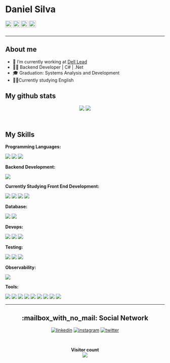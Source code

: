 # Daniel Silva

<a href="https://twitter.com/danielsilvatsi">
  <img align="left" alt="SilvaTs's Twitter" width="22px" src="https://cdn.jsdelivr.net/npm/simple-icons@v3/icons/twitter.svg" />
</a>
<a href="https://linkedin.com/in/daniel-silva-tsi">
  <img align="left" alt="SilvaTs's Linkdein" width="22px" src="https://cdn.jsdelivr.net/npm/simple-icons@v3/icons/linkedin.svg" />
</a>
<a href="https://github.com/SilvaTs">
  <img align="left" alt="SilvaTs's Github" width="22px" src="https://cdn.jsdelivr.net/npm/simple-icons@v3/icons/github.svg" />
</a>
<a href="https://www.instagram.com/danielsilvatsi/">
  <img align="left" alt="SilvaTs's Github" width="22px" src="https://cdn.jsdelivr.net/npm/simple-icons@v3/icons/instagram.svg" />
</a>

<br/>
<br/>

--------------------------
## About me

- 🔭 I’m currently working at [Dell Lead](https://leadfortaleza.com.br/portal)
- 👨‍💻 Backend Developer | C# | .Net 
- 🎓 Graduation: Systems Analysis and Development
- 🧑‍🎓Currently studying English

## My github stats

<div display="inline-block" align="center">

![](https://silva-ts-silvats.vercel.app/api?username=SilvaTs&show_icons=true&count_private=true&theme=chartreuse-dark)
![](https://silva-ts-silvats.vercel.app/api/top-langs/?username=SilvaTs&theme=chartreuse-dark&custom_title=Linguagens%20mais%20usadas&layout=default)
</div>

<div style="display: inline_block"><br>

## My Skills

**Programming Languages:**

  ![](https://img.shields.io/badge/JavaScript-F7DF1E.svg?&style=for-the-badge&logo=JavaScript&logoColor=black)
  ![](https://img.shields.io/badge/C%23-239120?style=for-the-badge&logo=c-sharp&logoColor=white")
 ![](https://img.shields.io/badge/TypeScript-007ACC?style=for-the-badge&logo=typescript&logoColor=white")

**Backend Development:**
 
 ![](https://img.shields.io/badge/.NET-5C2D91?style=for-the-badge&logo=.net&logoColor=white")

**Currently Studying Front End Development:**

  ![](https://img.shields.io/badge/HTML5-E34F26.svg?&style=for-the-badge&logo=HTML5&logoColor=white)
  ![](https://img.shields.io/badge/CSS3-1572B6.svg?&style=for-the-badge&logo=CSS3&logoColor=white)
   ![](https://img.shields.io/badge/Angular-DD0031?style=for-the-badge&logo=Angular)
  ![](https://img.shields.io/badge/Bootstrap-7952B3.svg?&style=for-the-badge&logo=bootstrap&logoColor=white)

   **Database:**
  
  ![](https://img.shields.io/badge/mysql-4479A1.svg?&style=for-the-badge&logo=mysql&logoColor=white)
   ![](https://img.shields.io/badge/sql-server-CC2927?&style=for-the-badge&logo=sql-server&logoColor=white)

**Devops:**

![](https://img.shields.io/badge/Kubernetes-326CE5?style=for-the-badge&logo=Kubernetes&logoColor=white)
![](https://img.shields.io/badge/docker-2496ED.svg?&style=for-the-badge&logo=docker&logoColor=white)
![](https://img.shields.io/badge/AzureDevops-0078D7?&style=for-the-badge&logo=AzureDevops&logoColor=white)

**Testing:**

![](https://img.shields.io/badge/Jasmine-8A4182?&style=for-the-badge&logo=Jasmine&logoColor=white)
![](https://img.shields.io/badge/xunit-5C2D91.svg?&style=for-the-badge&logo=unit&logoColor=white)
![](https://img.shields.io/badge/karma-4EAA25.svg?&style=for-the-badge&logo=karmalogo&logoColor=white)

**Observability:**

 ![](https://img.shields.io/badge/New-Relic-008C99?style=for-the-badge&logo=new-relic&logoColor=white)

**Tools:**

  ![](https://img.shields.io/badge/-Visual%20Studio%20Code-007ACC?style=for-the-badge&logo=visual-studio-code&logoColor=white)
  ![](https://img.shields.io/badge/git-F05032.svg?&style=for-the-badge&logo=git&logoColor=white)
  ![](https://img.shields.io/badge/Bitbucket-0052CC?style=for-the-badge&logo=Bitbucket&logoColor=white)
  ![](https://img.shields.io/badge/Microsoft-Teams-6264A7?&style=for-the-badge&logo=MicrosofTteams&logoColor=white)
  ![](https://img.shields.io/badge/Visual-Studio-5C2D91?&style=for-the-badge&logo=VisualStudio&logoColor=white)
  ![](https://img.shields.io/badge/Discord-5865f2.svg?&style=for-the-badge&logo=Discord&logoColor=white)
  ![](https://img.shields.io/badge/Zoom-2D8CFF.svg?&style=for-the-badge&logo=Zoom&logoColor=white)
  ![](https://img.shields.io/badge/azuredata-studio-2D8CFF?style=for-the-badge&logo=azuredatastudio&logoColor=white)
   ![](https://img.shields.io/badge/sqlservermanagement-studio-2D8CFF?&style=for-the-badge&logo=managementstudio&logoColor=white)

***

<div align="center"> 
  <h2>:mailbox_with_no_mail: Social Network</h2>
 
[![linkedin](https://img.shields.io/badge/-LinkedIn-blue?style=for-the-badge&logo=Linkedin)](https://www.linkedin.com/in/daniel-silva-tsi/)
[![instagram](https://img.shields.io/badge/-Instagram-E4405F?style=for-the-badge&logo=instagram&logoColor=white)](https://www.instagram.com/danielsilvatsi/)
[![twitter](https://img.shields.io/badge/-Twitter-1DA1F2?style=for-the-badge&logo=twitter&logoColor=white)](https://twitter.com/danielsilvatsi)

</div>
 </b><br>
 <p align="center"> 
  <b>Visitor count</b><br>
  <img src="https://profile-counter.glitch.me/SilvaTs/count.svg" />
</p>

 
